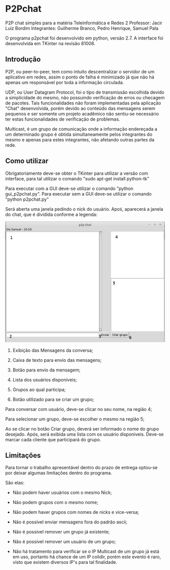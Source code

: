 # P2Pchat
P2P chat simples para a matéria Teleinformática e Redes 2
Professor: Jacir Luiz Bordim
Integrantes: Guilherme Branco, Pedro Henrique, Samuel Pala

O programa p2pchat foi desenvolvido em python, versão 2.7.
A interface foi desenvolvida em TKinter na revisão 81008.

## Introdução

P2P, ou peer-to-peer, tem como intuito descentralizar o servidor de um aplicativo em redes, assim o ponto de falha é minimizado já que não há apenas um responsável por toda a informação circulada.

UDP, ou User Datagram Protocol, foi o tipo de transmissão escolhida devido a simplicidade do mesmo, não possuindo verificação de erros ou checagem de pacotes. Tais funcionalidades não foram implementadas pela aplicação "Chat" desenvolvida, porém devido ao conteúdo das mensagens serem pequenos e ser somente um projeto acadêmico não sentiu-se necessário ter estas funcionalidades de verificação de problemas.

Multicast, é um grupo de comunicação onde a informação endereçada a um determinado grupo é obtida simultaneamente pelos integrantes do mesmo e apenas para estes integrantes, não afetando outras partes da rede.

## Como utilizar

Obrigatoriamente deve-se obter o TKinter para utilizar a versão com interface, para tal utilizar o comando "sudo apt-get install python-tk"

Para executar com a GUI deve-se utilizar o comando "python gui_p2pchat.py".
Para executar sem a GUI deve-se utilizar o comando "python p2pchat.py"

Será aberta uma janela pedindo o nick do usuário. Apoś, aparecerá a janela do chat, que é dividida conforme a legenda:

![alt text](https://github.com/gdbranco/p2pchat/blob/master/images/12272866_1211468695537087_112030544_n.jpg)

1. Exibição das Mensagens da conversa;

2. Caixa de texto para envio das mensagens;

3. Botão para envio da mensagem;

4. Lista dos usuários disponíveis;

5. Grupos ao qual participa;

6. Botão utilizado para se criar um grupo;

Para conversar com usuário, deve-se clicar no seu nome, na região 4;

Para selecionar um grupo, deve-se escolher o mesmo na região 5;

Ao se clicar no botão Criar grupo, deverá ser informado o nome do grupo desejado. Após, será exibida uma lista com os usuário disponiveis. Deve-se marcar cada cliente que participará do grupo.

## Limitações
Para tornar o trabalho apresentável dentro do prazo de entrega optou-se por deixar algumas limitações dentro do programa.

São elas:

- Não podem haver usuários com o mesmo Nick;

- Não podem grupos com o mesmo nome;

- Não podem haver grupos com nomes de nicks e vice-versa;

- Não é possível enviar mensagens fora do padrão ascii;

- Não é possível remover um grupo já existente;

- Não é possível remover um usuário de um grupo; 

- Não há tratamento para verificar se o IP Multicast de um grupo já está em uso, portanto há chance de um IP colidir, porém este evento é raro, visto que existem diversos IP's para tal finalidade.
